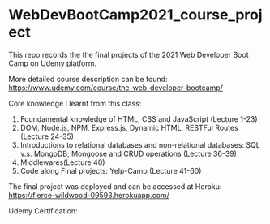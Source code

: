 # WebDevBootCamp2021_course_project
This repo records the the final projects of the 2021 Web Developer Boot Camp on Udemy platform.  

More detailed course description can be found:  https://www.udemy.com/course/the-web-developer-bootcamp/

Core knowledge I learnt from this class:
1. Foundamental knowledge of HTML, CSS and JavaScript (Lecture 1-23)
2. DOM, Node.js, NPM, Express.js, Dynamic HTML, RESTFul Routes (Lecture 24-35)
3. Introductions to relational databases and non-relational databases: SQL v.s. MongoDB; Mongoose and CRUD operations (Lecture 36-39)
4. Middlewares(Lecture 40)
5. Code along Final projects: Yelp-Camp (Lecture 41-60)

The final project was deployed and can be accessed at Heroku: https://fierce-wildwood-09593.herokuapp.com/

Udemy Certification: 

